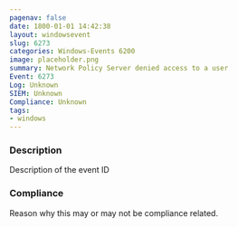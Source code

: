 ```yaml
---
pagenav: false
date: 1800-01-01 14:42:38
layout: windowsevent
slug: 6273
categories: Windows-Events 6200
image: placeholder.png
summary: Network Policy Server denied access to a user
Event: 6273
Log: Unknown
SIEM: Unknown
Compliance: Unknown
tags:
- windows
---
```


### Description

Description of the event ID

### Compliance

Reason why this may or may not be compliance related.
